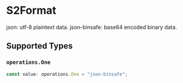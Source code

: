 # S2Format

json: utf-8 plaintext data.
json-binsafe: base64 encoded binary data.


## Supported Types

### `operations.One`

```typescript
const value: operations.One = "json-binsafe";
```

